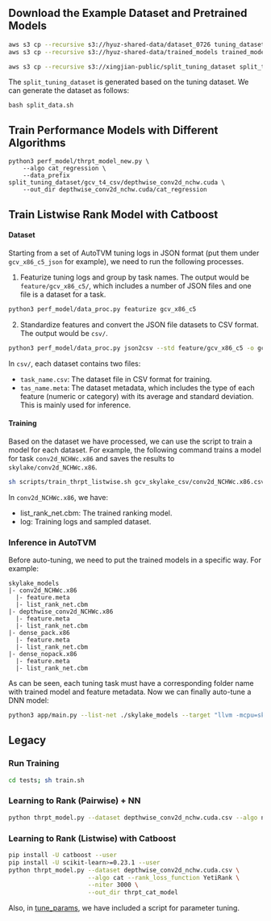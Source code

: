 ## Download the Example Dataset and Pretrained Models

```bash
aws s3 cp --recursive s3://hyuz-shared-data/dataset_0726 tuning_dataset
aws s3 cp --recursive s3://hyuz-shared-data/trained_models trained_models

aws s3 cp --recursive s3://xingjian-public/split_tuning_dataset split_tuning_dataset
```

The `split_tuning_dataset` is generated based on the tuning dataset. We can generate the dataset as follows:
```
bash split_data.sh
```

## Train Performance Models with Different Algorithms 
```
python3 perf_model/thrpt_model_new.py \
    --algo cat_regression \
    --data_prefix split_tuning_dataset/gcv_t4_csv/depthwise_conv2d_nchw.cuda \
    --out_dir depthwise_conv2d_nchw.cuda/cat_regression
```


## Train Listwise Rank Model with Catboost

#### Dataset

Starting from a set of AutoTVM tuning logs in JSON format (put them under `gcv_x86_c5_json` for example),
we need to run the following processes.

1. Featurize tuning logs and group by task names. The output would be `feature/gcv_x86_c5/`,
which includes a number of JSON files and one file is a dataset for a task.

```bash
python3 perf_model/data_proc.py featurize gcv_x86_c5
```

2. Standardize features and convert the JSON file datasets to CSV format.
The output would be `csv/`.

```bash
python3 perf_model/data_proc.py json2csv --std feature/gcv_x86_c5 -o gcv_skylake_csv
```

In `csv/`, each dataset contains two files:
- `task_name.csv`: The dataset file in CSV format for training.
- `tas_name.meta`: The dataset metadata, which includes the type of each feature (numeric or category) with its average and standard deviation. This is mainly used for inference.

#### Training

Based on the dataset we have processed, we can use the script to train a model for each dataset.
For example, the following command trains a model for task `conv2d_NCHWc.x86` and saves the results to `skylake/conv2d_NCHWc.x86`.

```bash
sh scripts/train_thrpt_listwise.sh gcv_skylake_csv/conv2d_NCHWc.x86.csv skylake
```

In `conv2d_NCHWc.x86`, we have:
- list_rank_net.cbm: The trained ranking model.
- log: Training logs and sampled dataset.

### Inference in AutoTVM

Before auto-tuning, we need to put the trained models in a specific way. For example:

```
skylake_models
|- conv2d_NCHWc.x86
  |- feature.meta
  |- list_rank_net.cbm
|- depthwise_conv2d_NCHWc.x86
  |- feature.meta
  |- list_rank_net.cbm
|- dense_pack.x86
  |- feature.meta
  |- list_rank_net.cbm
|- dense_nopack.x86
  |- feature.meta
  |- list_rank_net.cbm
```

As can be seen, each tuning task must have a corresponding folder name with trained model and feature metadata.
Now we can finally auto-tune a DNN model:

```bash
python3 app/main.py --list-net ./skylake_models --target "llvm -mcpu=skylake-avx512" --gcv MobileNetV2_1.0
```

## Legacy

### Run Training

```bash
cd tests; sh train.sh
```


### Learning to Rank (Pairwise) + NN

```bash
python thrpt_model.py --dataset depthwise_conv2d_nchw.cuda.csv --algo nn --gpus 0 --out_dir thrpt_nn_model
```

### Learning to Rank (Listwise) with Catboost

```bash
pip install -U catboost --user
pip install -U scikit-learn>=0.23.1 --user
python thrpt_model.py --dataset depthwise_conv2d_nchw.cuda.csv \
                      --algo cat --rank_loss_function YetiRank \
                      --niter 3000 \
                      --out_dir thrpt_cat_model
```

Also, in [tune_params](tune_params), we have included a script for parameter tuning.

